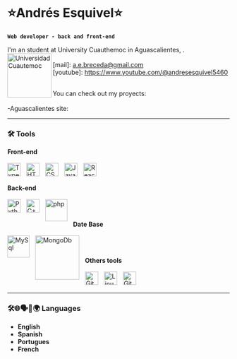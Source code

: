 # ⭐Andrés Esquivel⭐

**`Web developer - back and front-end`**

I'm an student at University Cuauthemoc in Aguascalientes, .
<br />
<img align="left" alt="Universidad Cuautemoc" width="100px" src="https://encrypted-tbn0.gstatic.com/images?q=tbn:ANd9GcSWqI3zsSY1PhorfRCy2DZentzRTnd4nSuL8A&s" />
<br />
[mail]: a.e.breceda@gmail.com
<br />
[youtube]: https://www.youtube.com/@andresesquivel5460
<br /><br />

You can check out my proyects:<br /><br />
-Aguascalientes site: 

---

### 🛠️ Tools
<strong>Front-end</strong>
<br /><br />
<img align="left" alt="TypeScript" width="30px" style="padding-right:10px;" src="https://cdn.jsdelivr.net/gh/devicons/devicon/icons/typescript/typescript-plain.svg" />
<img align="left" alt="HTML" width="30px" style="padding-right:10px;" src="https://cdn.jsdelivr.net/gh/devicons/devicon/icons/html5/html5-plain.svg" />
<img align="left" alt="CSS" width="30px" style="padding-right:10px;" src="https://cdn.jsdelivr.net/gh/devicons/devicon/icons/css3/css3-plain.svg" />
<img align="left" alt="JavaScript" width="30px" style="padding-right:10px;" src="https://cdn.jsdelivr.net/gh/devicons/devicon/icons/javascript/javascript-plain.svg" />
<img align="left" alt="React" width="30px" style="padding-right:10px;" src="https://cdn.jsdelivr.net/gh/devicons/devicon/icons/react/react-original.svg" />
<br /><br />

<strong>Back-end</strong>
<br /><br />
<img align="left" alt="Python" width="30px" style="padding-right:10px;" src="https://upload.wikimedia.org/wikipedia/commons/thumb/c/c3/Python-logo-notext.svg/1200px-Python-logo-notext.svg.png" />
<img align="left" alt="C++" width="30px" style="padding-right:10px;" src="https://upload.wikimedia.org/wikipedia/commons/thumb/1/18/ISO_C%2B%2B_Logo.svg/1200px-ISO_C%2B%2B_Logo.svg.png" />
<img align="left" alt="php" width="50px" style="padding-right:10px;" src="https://w7.pngwing.com/pngs/661/939/png-transparent-php-hd-logo.png" />
<br /><br />

<strong>Date Base</strong>
<br /><br />
<img align="left" alt="MySql" width="50px" style="padding-right:10px;" src="https://www.svgrepo.com/show/342053/mysql.svg" />
<img align="left" alt="MongoDb" width="100px" style="padding-right:10px;" src="https://upload.wikimedia.org/wikipedia/commons/thumb/3/32/Mongo-db-logo.png/640px-Mongo-db-logo.png" />


<br /><br />
<strong>Others tools</strong>
<br /><br />
<img align="left" alt="Git" width="30px" style="padding-right:10px;" src="https://cdn.jsdelivr.net/gh/devicons/devicon/icons/git/git-original.svg" />
<img align="left" alt="Linux" width="30px" style="padding-right:10px;" src="https://cdn.jsdelivr.net/gh/devicons/devicon/icons/linux/linux-original.svg" />
<img align="left" alt="GitHub" width="30px" style="padding-right:10px;" src="https://cdn.jsdelivr.net/gh/devicons/devicon/icons/github/github-original.svg" />
<br /><br />

---

### 🛠🌐🗣️💬🌍  Languages
- **English**
- **Spanish**
- **Portugues**
- **French**
